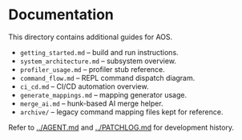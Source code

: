 # Documentation

This directory contains additional guides for AOS.

- `getting_started.md` – build and run instructions.
- `system_architecture.md` – subsystem overview.
- `profiler_usage.md` – profiler stub reference.
- `command_flow.md` – REPL command dispatch diagram.
- `ci_cd.md` – CI/CD automation overview.
- `generate_mappings.md` – mapping generator usage.
- `merge_ai.md` – hunk-based AI merge helper.
- `archive/` – legacy command mapping files kept for reference.

Refer to [../AGENT.md](../AGENT.md) and [../PATCHLOG.md](../PATCHLOG.md) for development history.
